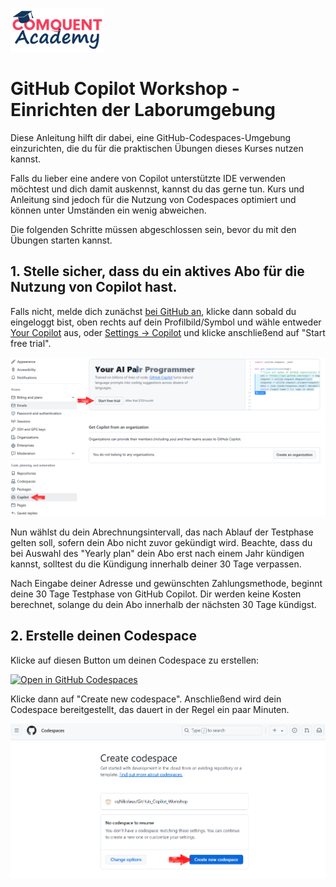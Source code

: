 ![Comquent Academy](./images/comquent-academy-logo.png?raw=true "Comquent Academy")

# GitHub Copilot Workshop - Einrichten der Laborumgebung

Diese Anleitung hilft dir dabei, eine GitHub-Codespaces-Umgebung einzurichten, die du für die praktischen Übungen dieses Kurses nutzen kannst.

Falls du lieber eine andere von Copilot unterstützte IDE verwenden möchtest und dich damit auskennst, kannst du das gerne tun. Kurs und Anleitung sind jedoch für die Nutzung von Codespaces optimiert und können unter Umständen ein wenig abweichen.

Die folgenden Schritte müssen abgeschlossen sein, bevor du mit den Übungen starten kannst.

## 1. Stelle sicher, dass du ein aktives Abo für die Nutzung von Copilot hast.

Falls nicht, melde dich zunächst [bei GitHub an](https://github.com/github-copilot/signup), klicke dann sobald du eingeloggt bist, oben rechts auf dein Profilbild/Symbol und wähle entweder [Your Copilot](https://github.com/github-copilot/signup) aus, oder [Settings -> Copilot](https://github.com/github-copilot/signup) und klicke anschließend auf "Start free trial". 

![Copilot Abo einrichten](./images/copilot_01_signup.png?raw=true "Copilot Abo einrichten")

Nun wählst du dein Abrechnungsintervall, das nach Ablauf der Testphase gelten soll, sofern dein Abo nicht zuvor gekündigt wird. Beachte, dass du bei Auswahl des "Yearly plan" dein Abo erst nach einem Jahr kündigen kannst, solltest du die Kündigung innerhalb deiner 30 Tage verpassen.

Nach Eingabe deiner Adresse und gewünschten Zahlungsmethode, beginnt deine 30 Tage Testphase von GitHub Copilot. 
Dir werden keine Kosten berechnet, solange du dein Abo innerhalb der nächsten 30 Tage kündigst.

## 2. Erstelle deinen Codespace

Klicke auf diesen Button um deinen Codespace zu erstellen:  

[![Open in GitHub Codespaces](https://github.com/codespaces/badge.svg)](https://codespaces.new/cqNikolaus/GitHub_Copilot_Workshop?quickstart=1)

Klicke dann auf "Create new codespace". Anschließend wird dein Codespace bereitgestellt, das dauert in der Regel ein paar Minuten.

![Codespace erstellen](./images/copilot_02_create_codespace.png?raw=true "Codespace erstellen")



